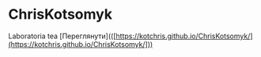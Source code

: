 # ChrisKotsomyk
Laboratoria tea [Переглянути](([https://kotchris.github.io/ChrisKotsomyk/](https://kotchris.github.io/ChrisKotsomyk/]))
